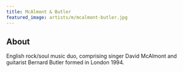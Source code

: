 ```yaml
---
title: McAlmont & Butler
featured_image: artists/m/mcalmont-butler.jpg
---
```

## About

English rock/soul music duo, comprising singer David McAlmont and guitarist Bernard Butler formed in London 1994.
